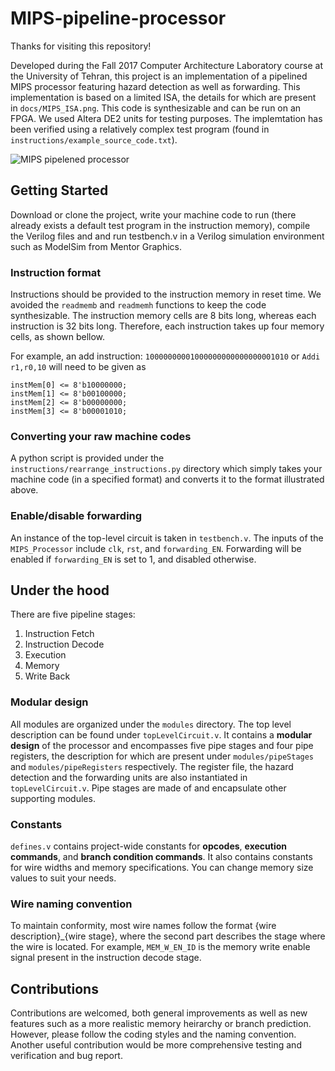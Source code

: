 # MIPS-pipeline-processor

Thanks for visiting this repository!

Developed during the Fall 2017 Computer Architecture Laboratory course at the University of Tehran, 
this project is an implementation of a pipelined MIPS processor featuring hazard detection as well as forwarding.
This implementation is based on a limited ISA, the details for which are present in `docs/MIPS_ISA.png`.
This code is synthesizable and can be run on an FPGA. We used Altera DE2 units for testing purposes. The implemtation has been verified using a relatively complex test program (found in `instructions/example_source_code.txt`).

![MIPS pipelened processor](https://github.com/mhyousefi/MIPS-pipeline-processor/blob/master/docs/MIPS_diagram.png?raw=true)

## Getting Started

Download or clone the project, write your machine code to run (there already exists a default test program in the instruction memory),
compile the Verilog files and and run testbench.v in a Verilog simulation environment such as ModelSim from Mentor Graphics.

### Instruction format

Instructions should be provided to the instruction memory in reset time. We avoided the `readmemb` and `readmemh` functions to 
keep the code synthesizable. The instruction memory cells are 8 bits long, whereas each instruction is 32 bits long. 
Therefore, each instruction takes up four memory cells, as shown bellow.

For example, an add instruction: `10000000001000000000000000001010` or `Addi r1,r0,10` will need to be given as 

```
instMem[0] <= 8'b10000000;
instMem[1] <= 8'b00100000;
instMem[2] <= 8'b00000000;
instMem[3] <= 8'b00001010;
```

### Converting your raw machine codes

A python script is provided under the `instructions/rearrange_instructions.py` directory which simply takes your 
machine code (in a specified format) and converts it to the format illustrated above.

### Enable/disable forwarding

An instance of the top-level circuit is taken in `testbench.v`. 
The inputs of the `MIPS_Processor` include `clk`, `rst`, and `forwarding_EN`.
Forwarding will be enabled if `forwarding_EN` is set to 1, and disabled otherwise.

## Under the hood

There are five pipeline stages: 

1. Instruction Fetch
2. Instruction Decode
3. Execution
4. Memory
5. Write Back

### Modular design

All modules are organized under the `modules` directory.
The top level description can be found under `topLevelCircuit.v`. It contains a **modular design** of the processor and 
encompasses five pipe stages and four pipe registers, the description for which are present under `modules/pipeStages` and 
`modules/pipeRegisters` respectively. The register file, the hazard detection and the forwarding units are also instantiated
in `topLevelCircuit.v`. Pipe stages are made of and encapsulate other supporting modules.

### Constants

`defines.v` contains project-wide constants for **opcodes**, **execution commands**, and **branch condition commands**. 
It also contains constants for wire widths and memory specifications. You can change memory size values to suit your needs.

### Wire naming convention

To maintain conformity, most wire names follow the format {wire description}_{wire stage}, where the second part describes 
the stage where the wire is located. For example, `MEM_W_EN_ID` is the memory write enable signal present in the instruction decode stage.

## Contributions

Contributions are welcomed, both general improvements as well as new features such as a more realistic memory heirarchy or branch prediction. However, please follow the coding styles and the naming convention. Another useful contribution would be more comprehensive testing and verification and bug report.
